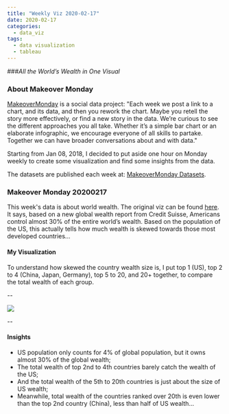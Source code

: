 ```yaml
---
title: "Weekly Viz 2020-02-17"
date: 2020-02-17
categories:
  - data_viz
tags:
  - data visualization
  - tableau
---
```


###*All the World’s Wealth in One Visual*


### About Makeover Monday

[MakeoverMonday](http://www.makeovermonday.co.uk/) is a social data project:
"Each week we post a link to a chart, and its data, and then you rework the chart.
Maybe you retell the story more effectively, or find a new story in the data.
We’re curious to see the different approaches you all take. Whether it’s a simple bar chart or an elaborate infographic, we encourage everyone of all skills to partake.
Together we can have broader conversations about and with data."

Starting from Jan 08, 2018, I decided to put aside one hour on Monday weekly to create some visualization and find some insights from the data.

The datasets are published each week at: [MakeoverMonday Datasets](http://www.makeovermonday.co.uk/data/).

### Makeover Monday 20200217

This week's data is about world wealth. The original viz can be found [here](https://howmuch.net/articles/distribution-worlds-wealth-2019). It says, based on a new global wealth report from Credit Suisse, Americans control almost 30% of the entire world’s wealth. Based on the population of the US, this actually tells how much wealth is skewed towards those most developed countries...  

#### My Visualization

To understand how skewed the country wealth size is, I put top 1 (US), top 2 to 4 (China, Japan, Germany), top 5 to 20, and 20+ together, to compare the total wealth of each group.  

--  

<div class='tableauPlaceholder' id='viz1581988075061' style='position: relative'>
<noscript><a href='#'>
  <img alt=' ' src='https:&#47;&#47;public.tableau.com&#47;static&#47;images&#47;Ma&#47;MakeOverMonday2020210WorldWealth&#47;WorldWealth&#47;1_rss.png' style='border: none' />
</a></noscript>
<object class='tableauViz'  style='display:none;'>
  <param name='host_url' value='https%3A%2F%2Fpublic.tableau.com%2F' />
  <param name='embed_code_version' value='3' />
  <param name='site_root' value='' />
  <param name='name' value='MakeOverMonday2020210WorldWealth&#47;WorldWealth' />
  <param name='tabs' value='no' />
  <param name='toolbar' value='yes' />
  <param name='static_image' value='https:&#47;&#47;public.tableau.com&#47;static&#47;images&#47;Ma&#47;MakeOverMonday2020210WorldWealth&#47;WorldWealth&#47;1.png' />
  <param name='animate_transition' value='yes' />
  <param name='display_static_image' value='yes' />
  <param name='display_spinner' value='yes' />
  <param name='display_overlay' value='yes' />
  <param name='display_count' value='yes' />
  <param name='filter' value='publish=yes' />
</object></div>        
<script type='text/javascript'>   
  var divElement = document.getElementById('viz1581988075061');      
  var vizElement = divElement.getElementsByTagName('object')[0];       
  if ( divElement.offsetWidth > 800 ) { vizElement.style.width='800px';vizElement.style.height='627px';} else if ( divElement.offsetWidth > 500 ) { vizElement.style.width='800px';vizElement.style.height='627px';} else { vizElement.style.width='100%';vizElement.style.height='727px';}              
  var scriptElement = document.createElement('script');             
  scriptElement.src = 'https://public.tableau.com/javascripts/api/viz_v1.js';        
  vizElement.parentNode.insertBefore(scriptElement, vizElement);            
</script>
  
  
--  

#### Insights
* US population only counts for 4% of global population, but it owns almost 30% of the global wealth;  
* The total wealth of top 2nd to 4th countries barely catch the wealth of the US;  
* And the total wealth of the 5th to 20th countries is just about the size of US wealth;  
* Meanwhile, total wealth of the countries ranked over 20th is even lower than the top 2nd country (China), less than half of US wealth...  


